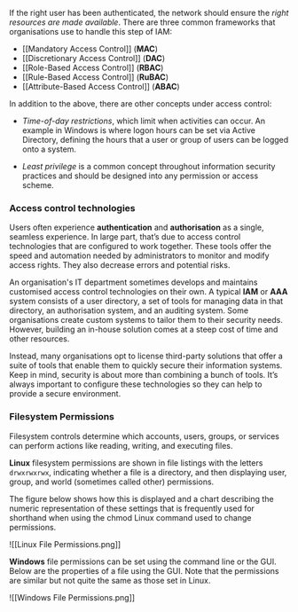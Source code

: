 If the right user has been authenticated, the network should ensure the *right resources are made available*. There are three common frameworks that organisations use to handle this step of IAM:

- [[Mandatory Access Control]] (**MAC**)
- [[Discretionary Access Control]] (**DAC**)
- [[Role-Based Access Control]] (**RBAC**)
- [[Rule-Based Access Control]] (**RuBAC**)
- [[Attribute-Based Access Control]] (**ABAC**)

In addition to the above, there are other concepts under access control:

- *Time-of-day restrictions*, which limit when activities can occur. An example in Windows is where logon hours can be set via Active Directory, defining the hours that a user or group of users can be logged onto a system.
  
- *Least privilege* is a common concept throughout information security practices and should be designed into any permission or access scheme.
### Access control technologies

Users often experience **authentication** and **authorisation** as a single, seamless experience. In large part, that’s due to access control technologies that are configured to work together. These tools offer the speed and automation needed by administrators to monitor and modify access rights. They also decrease errors and potential risks.

An organisation's IT department sometimes develops and maintains customised access control technologies on their own. A typical **IAM** or **AAA** system consists of a user directory, a set of tools for managing data in that directory, an authorisation system, and an auditing system. Some organisations create custom systems to tailor them to their security needs. However, building an in-house solution comes at a steep cost of time and other resources.

Instead, many organisations opt to license third-party solutions that offer a suite of tools that enable them to quickly secure their information systems. Keep in mind, security is about more than combining a bunch of tools. It’s always important to configure these technologies so they can help to provide a secure environment.

### Filesystem Permissions

Filesystem controls determine which accounts, users, groups, or services can perform actions like reading, writing, and executing files. 

**Linux** filesystem permissions are shown in file listings with the letters `drwxrwxrwx`, indicating whether a file is a directory, and then displaying user, group, and world (sometimes called other) permissions.

The figure below shows how this is displayed and a chart describing the numeric representation of these settings that is frequently used for shorthand when using the chmod Linux command used to change permissions.

![[Linux File Permissions.png]]

**Windows** file permissions can be set using the command line or the GUI. Below are the properties of a file using the GUI. Note that the permissions are similar but not quite the same as those set in Linux.

![[Windows File Permissions.png]]



